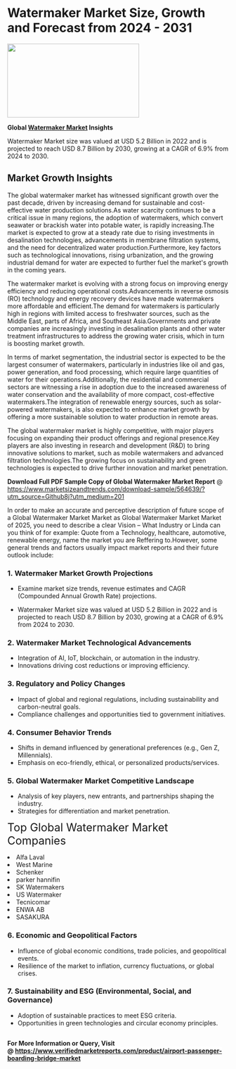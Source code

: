<H1>Watermaker Market Size, Growth and Forecast from 2024 - 2031</H1><img class="aligncenter size-medium wp-image-584254" src="https://thirdeyenews.in/wp-content/uploads/2024/09/Global-Market-Research-300x168.jpeg" alt="" width="300" height="168" /><p><strong>Global&nbsp;<a href="https://www.marketsizeandtrends.com/download-sample/564639/?utm_source=Github8j?utm_medium=201">Watermaker Market</a> Insights</strong></p><p>Watermaker Market size was valued at USD 5.2 Billion in 2022 and is projected to reach USD 8.7 Billion by 2030, growing at a CAGR of 6.9% from 2024 to 2030.</p><p><h2>Market Growth Insights</h2> <p>The global watermaker market has witnessed significant growth over the past decade, driven by increasing demand for sustainable and cost-effective water production solutions.As water scarcity continues to be a critical issue in many regions, the adoption of watermakers, which convert seawater or brackish water into potable water, is rapidly increasing.The market is expected to grow at a steady rate due to rising investments in desalination technologies, advancements in membrane filtration systems, and the need for decentralized water production.Furthermore, key factors such as technological innovations, rising urbanization, and the growing industrial demand for water are expected to further fuel the market's growth in the coming years.</p> <p>The watermaker market is evolving with a strong focus on improving energy efficiency and reducing operational costs.Advancements in reverse osmosis (RO) technology and energy recovery devices have made watermakers more affordable and efficient.The demand for watermakers is particularly high in regions with limited access to freshwater sources, such as the Middle East, parts of Africa, and Southeast Asia.Governments and private companies are increasingly investing in desalination plants and other water treatment infrastructures to address the growing water crisis, which in turn is boosting market growth.</p> <p>In terms of market segmentation, the industrial sector is expected to be the largest consumer of watermakers, particularly in industries like oil and gas, power generation, and food processing, which require large quantities of water for their operations.Additionally, the residential and commercial sectors are witnessing a rise in adoption due to the increased awareness of water conservation and the availability of more compact, cost-effective watermakers.The integration of renewable energy sources, such as solar-powered watermakers, is also expected to enhance market growth by offering a more sustainable solution to water production in remote areas.</p> <p>The global watermaker market is highly competitive, with major players focusing on expanding their product offerings and regional presence.Key players are also investing in research and development (R&D) to bring innovative solutions to market, such as mobile watermakers and advanced filtration technologies.The growing focus on sustainability and green technologies is expected to drive further innovation and market penetration.</p> <p><span class=""><strong>Download Full PDF Sample Copy of Global Watermaker Market Report</strong> @ <a href="https://www.marketsizeandtrends.com/download-sample/564639/?utm_source=Github8j?utm_medium=201" target="_blank">https://www.marketsizeandtrends.com/download-sample/564639/?utm_source=Github8j?utm_medium=201</a></span></p><p>In order to make an accurate and perceptive description of future scope of a Global&nbsp;Watermaker Market Market as Global&nbsp;Watermaker Market Market of 2025, you need to describe a clear Vision &ndash; What Industry or Linda can you think of for example: Quote from a Technology, healthcare, automotive, renewable energy, name the market you are Reffering to.However, some general trends and factors usually impact market reports and their future outlook include:</p><h3>1.&nbsp;<strong>Watermaker Market Growth Projections</strong></h3><ul><li>Examine market size trends, revenue estimates and CAGR (Compounded Annual Growth Rate) projections.</li><li><p>Watermaker Market size was valued at USD 5.2 Billion in 2022 and is projected to reach USD 8.7 Billion by 2030, growing at a CAGR of 6.9% from 2024 to 2030.</p></li></ul><h3>2.&nbsp;<strong>Watermaker Market Technological Advancements</strong></h3><ul><li>Integration of AI, IoT, blockchain, or automation in the industry.</li><li>Innovations driving cost reductions or improving efficiency.</li></ul><h3>3.&nbsp;<strong>Regulatory and Policy Changes</strong></h3><ul><li>Impact of global and regional regulations, including sustainability and carbon-neutral goals.</li><li>Compliance challenges and opportunities tied to government initiatives.</li></ul><h3>4.&nbsp;<strong>Consumer Behavior Trends</strong></h3><ul><li>Shifts in demand influenced by generational preferences (e.g., Gen Z, Millennials).</li><li>Emphasis on eco-friendly, ethical, or personalized products/services.</li></ul><h3>5.&nbsp;<strong>Global Watermaker Market Competitive Landscape</strong></h3><ul><li>Analysis of key players, new entrants, and partnerships shaping the industry.</li><li>Strategies for differentiation and market penetration.</li></ul><p data-pm-slice="1 1 []"><span style="color: inherit; font-family: inherit; font-size: 25px;">Top Global Watermaker Market Companies</span></p><div class="" data-test-id=""><p><li>Alfa Laval</li><li> West Marine</li><li> Schenker</li><li> parker hannifin</li><li> SK Watermakers</li><li> US Watermaker</li><li> Tecnicomar</li><li> ENWA AB</li><li> SASAKURA</li></p></div><h3>6.&nbsp;<strong>Economic and Geopolitical Factors</strong></h3><ul><li>Influence of global economic conditions, trade policies, and geopolitical events.</li><li>Resilience of the market to inflation, currency fluctuations, or global crises.</li></ul><h3>7.&nbsp;<strong>Sustainability and ESG (Environmental, Social, and Governance)</strong></h3><ul><li>Adoption of sustainable practices to meet ESG criteria.</li><li>Opportunities in green technologies and circular economy principles.</li></ul><h2><strong style="font-size: 14px;">For More Information or Query, Visit @&nbsp;</strong><a style="background-color: #ffffff; font-size: 14px;" href="https://www.marketsizeandtrends.com/report/watermaker-market/" target="_blank">https://www.verifiedmarketreports.com/product/airport-passenger-boarding-bridge-market</a></h2>